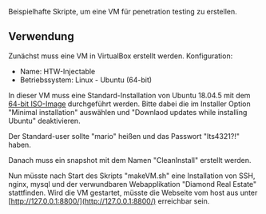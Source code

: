 Beispielhafte Skripte, um eine VM für penetration testing zu erstellen.

## Verwendung

Zunächst muss eine VM in VirtualBox erstellt werden. Konfiguration:
 
 * Name: HTW-Injectable
 * Betriebssystem: Linux - Ubuntu (64-bit)
 
In dieser VM muss eine Standard-Installation von Ubuntu 18.04.5 mit dem [64-bit ISO-Image](https://releases.ubuntu.com/18.04.5/ubuntu-18.04.5-desktop-amd64.iso) durchgeführt werden. Bitte dabei die im Installer Option "Minimal installation" auswählen und "Downlaod updates while installing Ubuntu" deaktivieren.

Der Standard-user sollte "mario" heißen und das Passwort "Its4321?!" haben.

Danach muss ein snapshot mit dem Namen "CleanInstall" erstellt werden. 

Nun müsste nach Start des Skripts "makeVM.sh" eine Installation von SSH, nginx, mysql und der verwundbaren Webapplikation "Diamond Real Estate" stattfinden. Wird die VM gestartet, müsste die Webseite vom host aus unter [http://127.0.0.1:8800/](http://127.0.0.1:8800/) erreichbar sein.
